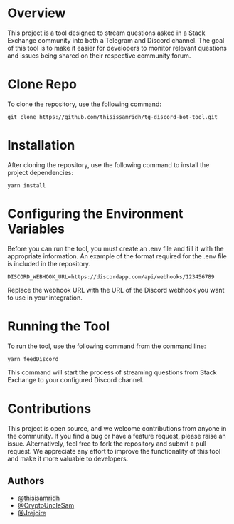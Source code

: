 
# Overview

This project is a tool designed to stream questions asked in a Stack Exchange community into both a Telegram and Discord channel. The goal of this tool is to make it easier for developers to monitor relevant questions and issues being shared on their respective community forum.

# Clone Repo

To clone the repository, use the following command:

```git clone https://github.com/thisissamridh/tg-discord-bot-tool.git```

# Installation

After cloning the repository, use the following command to install the project dependencies:

```yarn install```

# Configuring the Environment Variables

Before you can run the tool, you must create an .env file and fill it with the appropriate information. An example of the format required for the .env file is included in the repository.

```DISCORD_WEBHOOK_URL=https://discordapp.com/api/webhooks/123456789```

Replace the webhook URL with the URL of the Discord webhook you want to use in your integration.

# Running the Tool

To run the tool, use the following command from the command line:

```yarn feedDiscord```

This command will start the process of streaming questions from Stack Exchange to your configured Discord channel.

# Contributions

This project is open source, and we welcome contributions from anyone in the community. If you find a bug or have a feature request, please raise an issue. Alternatively, feel free to fork the repository and submit a pull request. We appreciate any effort to improve the functionality of this tool and make it more valuable to developers.
## Authors

- [@thisisamridh](https://www.github.com/thisissamridh)
- [@CryptoUncleSam](https://github.com/CryptoUncleSam)
- [@Jrejoire](https://www.github.com/Jrejoire)
